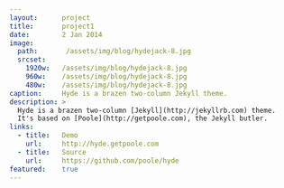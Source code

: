 ```yaml
---
layout:      project
title:       project1
date:        2 Jan 2014
image:
  path:       /assets/img/blog/hydejack-8.jpg
  srcset:
    1920w:   /assets/img/blog/hydejack-8.jpg
    960w:    /assets/img/blog/hydejack-8.jpg
    480w:    /assets/img/blog/hydejack-8.jpg
caption:     Hyde is a brazen two-column Jekyll theme.
description: >
  Hyde is a brazen two-column [Jekyll](http://jekyllrb.com) theme.
  It's based on [Poole](http://getpoole.com), the Jekyll butler.
links:
  - title:   Demo
    url:     http://hyde.getpoole.com
  - title:   Source
    url:     https://github.com/poole/hyde
featured:    true
---
```


